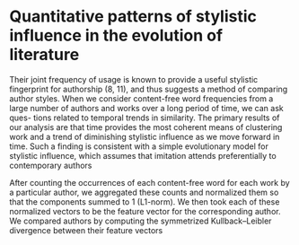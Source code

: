 # Quantitative patterns of stylistic influence in the evolution of literature

Their joint frequency of usage is known to
provide a useful stylistic fingerprint for authorship (8, 11), and
thus suggests a method of comparing author styles. When we
consider content-free word frequencies from a large number
of authors and works over a long period of time, we can ask ques-
tions related to temporal trends in similarity. The primary results
of our analysis are that time provides the most coherent means
of clustering work and a trend of diminishing stylistic influence
as we move forward in time. Such a finding is consistent with
a simple evolutionary model for stylistic influence, which assumes
that imitation attends preferentially to contemporary authors

After counting the occurrences of
each content-free word for each work by a particular author, we aggregated
these counts and normalized them so that the components summed to 1
(L1-norm). We then took each of these normalized vectors to be the feature
vector for the corresponding author. We compared authors by computing
the symmetrized Kullback–Leibler divergence between their feature vectors
